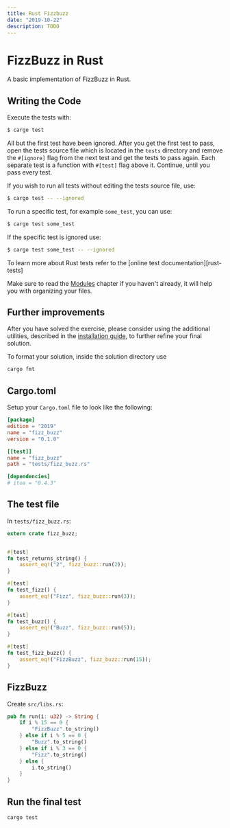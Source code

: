 ```yaml
---
title: Rust Fizzbuzz
date: "2019-10-22"
description: TODO
---
```


# FizzBuzz in Rust

A basic implementation of FizzBuzz in Rust.

## Writing the Code

Execute the tests with:

```bash
$ cargo test
```

All but the first test have been ignored. After you get the first test to
pass, open the tests source file which is located in the `tests` directory
and remove the `#[ignore]` flag from the next test and get the tests to pass
again. Each separate test is a function with `#[test]` flag above it.
Continue, until you pass every test.

If you wish to run all tests without editing the tests source file, use:

```bash
$ cargo test -- --ignored
```

To run a specific test, for example `some_test`, you can use:

```bash
$ cargo test some_test
```

If the specific test is ignored use:

```bash
$ cargo test some_test -- --ignored
```

To learn more about Rust tests refer to the [online test documentation][rust-tests]

Make sure to read the [Modules](https://doc.rust-lang.org/book/ch07-02-modules-and-use-to-control-scope-and-privacy.html) chapter if you
haven't already, it will help you with organizing your files.

## Further improvements

After you have solved the exercise, please consider using the additional utilities, described in the [installation guide](https://exercism.io/tracks/rust/installation), to further refine your final solution.

To format your solution, inside the solution directory use

```bash
cargo fmt
```

## Cargo.toml

Setup your `Cargo.toml` file to look like the following:

```toml
[package]
edition = "2019"
name = "fizz_buzz"
version = "0.1.0"

[[test]]
name = "fizz_buzz"
path = "tests/fizz_buzz.rs"

[dependencies]
# itoa = "0.4.3"
```

## The test file

In `tests/fizz_buzz.rs`:

```rust
extern crate fizz_buzz;


#[test]
fn test_returns_string() {
    assert_eq!("2", fizz_buzz::run(2));
}

#[test]
fn test_fizz() {
    assert_eq!("Fizz", fizz_buzz::run(3));
}

#[test]
fn test_buzz() {
    assert_eq!("Buzz", fizz_buzz::run(5));
}

#[test]
fn test_fizz_buzz() {
    assert_eq!("FizzBuzz", fizz_buzz::run(15));
}
```

## FizzBuzz

Create `src/libs.rs`:

```rust
pub fn run(i: u32) -> String {
    if i % 15 == 0 {
        "FizzBuzz".to_string()
    } else if i % 5 == 0 {
        "Buzz".to_string()
    } else if i % 3 == 0 {
        "Fizz".to_string()
    } else {
        i.to_string()
    }
}
```

## Run the final test

`cargo test`
